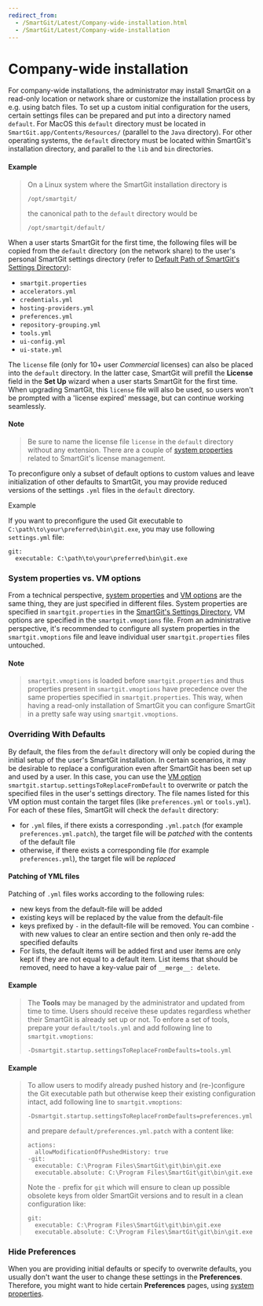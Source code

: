 ```yaml
---
redirect_from:
  - /SmartGit/Latest/Company-wide-installation.html
  - /SmartGit/Latest/Company-wide-installation
---
```


# Company-wide installation

For company-wide installations, the administrator may install SmartGit on a read-only location or network share or customize the installation process by e.g. using batch files. To set up a custom initial configuration for the users, certain settings files can be prepared and put into a directory named `default`. For MacOS this `default` directory must be located in `SmartGit.app/Contents/Resources/` (parallel to the `Java` directory). For other operating systems, the `default` directory must be located within SmartGit's installation directory, and parallel to the `lib` and `bin` directories.

#### Example

> On a Linux system where the SmartGit installation directory is
>
>```
>/opt/smartgit/
>```
>
>the canonical path to the `default` directory would be
>
>```
>/opt/smartgit/default/
>```

When a user starts SmartGit for the first time, the following files will be copied from the `default` directory (on the network share) to the user's personal SmartGit settings directory (refer to [Default Path of SmartGit's Settings Directory](Installation-and-Files.md#default-path-of-smartgits-settings-directory)):

- `smartgit.properties`
- `accelerators.yml`
- `credentials.yml`
- `hosting-providers.yml`
- `preferences.yml`
- `repository-grouping.yml`
- `tools.yml`
- `ui-config.yml`
- `ui-state.yml`

The `license` file (only for 10+ user *Commercial* licenses) can also be placed into the `default` directory. In the latter case, SmartGit will prefill the **License** field in the **Set Up** wizard when a user starts SmartGit for the first time. When upgrading SmartGit, this `license` file will also be used, so users won't be prompted with a 'license expired' message, but can continue working seamlessly.

#### Note

> Be sure to name the license file `license` in the `default` directory without any extension.
> There are a couple of [system properties](System-Properties.md#license-userseat-tracking) related to SmartGit's license management.

To preconfigure only a subset of default options to custom values and leave initialization of other defaults to SmartGit, you may provide reduced versions of the settings `.yml` files in the `default` directory.

Example

If you want to preconfigure the used Git executable to `C:\path\to\your\preferred\bin\git.exe`, you may use following `settings.yml` file:

```
git:
  executable: C:\path\to\your\preferred\bin\git.exe
```

### System properties vs. VM options

From a technical perspective, [system properties](System-Properties.md) and [VM options](VM-options.md) are the same thing, they are just specified in different files. System properties are specified in `smartgit.properties` in the [SmartGit's Settings Directory](Installation-and-Files.md#default-path-of-smartgits-settings-directory), VM options are specified in the `smartgit.vmoptions` file. From an administrative perspective, it's recommended to configure all system properties in the `smartgit.vmoptions` file and leave individual user `smartgit.properties` files untouched.

#### Note

> `smartgit.vmoptions` is loaded before `smartgit.properties` and thus properties present in `smartgit.vmoptions` have precedence over the same properties specified in `smartgit.properties`.
> This way, when having a read-only installation of SmartGit you can configure SmartGit in a pretty safe way using `smartgit.vmoptions`.

### Overriding With Defaults

By default, the files from the `default` directory will only be copied during the initial setup of the user's SmartGit installation. In certain scenarios, it may be desirable to replace a configuration even after SmartGit has been set up and used by a user. In this case, you can use the [VM option](VM-options.md) `smartgit.startup.settingsToReplaceFromDefault` to overwrite or patch the specified files in the user's settings directory. The file names listed for this VM option must contain the target files (like `preferences.yml` or `tools.yml`). For each of these files, SmartGit will check the `default` directory:

* for `.yml` files, if there exists a corresponding `.yml.patch` (for example `preferences.yml.patch`), the target file will be _patched_ with the contents of the default file
* otherwise, if there exists a corresponding file (for example `preferences.yml`), the target file will be _replaced_

#### Patching of YML files

Patching of `.yml` files works according to the following rules:

* new keys from the default-file will be added
* existing keys will be replaced by the value from the default-file
* keys prefixed by `-` in the default-file will be removed. You can combine `-` with new values to clear an entire section and then only re-add the specified defaults
* For lists, the default items will be added first and user items are only kept if they are not equal to a default item. List items that should be removed, need to have a key-value pair of `__merge__: delete`.

#### Example

> The **Tools** may be managed by the administrator and updated from time to time.
> Users should receive these updates regardless whether their SmartGit is already set up or not.
> To enfore a set of tools, prepare your `default/tools.yml` and add following line to `smartgit.vmoptions`:
> ```
> -Dsmartgit.startup.settingsToReplaceFromDefaults=tools.yml
> ```

#### Example

> To allow users to modify already pushed history and (re-)configure the Git executable path but otherwise keep their existing configuration intact, add following line to `smartgit.vmoptions`:
> ```
> -Dsmartgit.startup.settingsToReplaceFromDefaults=preferences.yml
> ```
>
> and prepare `default/preferences.yml.patch` with a content like:
>
> ```
> actions:
>   allowModificationOfPushedHistory: true
> -git:
>   executable: C:\Program Files\SmartGit\git\bin\git.exe
>   executable.absolute: C:\Program Files\SmartGit\git\bin\git.exe
> ```
>
> Note the `-` prefix for `git` which will ensure to clean up possible obsolete keys from older SmartGit versions and to result in a clean configuration like:
>
> ```
> git:
>   executable: C:\Program Files\SmartGit\git\bin\git.exe
>   executable.absolute: C:\Program Files\SmartGit\git\bin\git.exe
> ```

### Hide Preferences

When you are providing initial defaults or specify to overwrite defaults, you usually don't want the user to change these settings in the **Preferences**. Therefore, you might want to hide certain **Preferences** pages, using [system properties](System-Properties.md#smartgitpreferencescategoryvisible).
